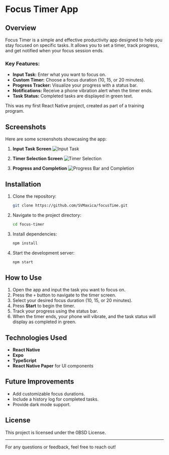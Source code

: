 # Focus Timer App

## Overview

Focus Timer is a simple and effective productivity app designed to help you stay focused on specific tasks. It allows you to set a timer, track progress, and get notified when your focus session ends.

### Key Features:

- **Input Task:** Enter what you want to focus on.
- **Custom Timer:** Choose a focus duration (10, 15, or 20 minutes).
- **Progress Tracker:** Visualize your progress with a status bar.
- **Notifications:** Receive a phone vibration alert when the timer ends.
- **Task Status:** Completed tasks are displayed in green text.

This was my first React Native project, created as part of a training program.

## Screenshots

Here are some screenshots showcasing the app:

1. **Input Task Screen**
   ![Input Task](assets/IMG_7641.PNG)

2. **Timer Selection Screen**
   ![Timer Selection](assets/IMG_7642.PNG)

3. **Progress and Completion**
   ![Progress Bar and Completion](assets/IMG_7643.PNG)

## Installation

1. Clone the repository:
   ```bash
   git clone https://github.com/SVMaxica/focusTime.git
   ```
2. Navigate to the project directory:
   ```bash
   cd focus-timer
   ```
3. Install dependencies:
   ```bash
   npm install
   ```
4. Start the development server:
   ```bash
   npm start
   ```

## How to Use

1. Open the app and input the task you want to focus on.
2. Press the `+` button to navigate to the timer screen.
3. Select your desired focus duration (10, 15, or 20 minutes).
4. Press **Start** to begin the timer.
5. Track your progress using the status bar.
6. When the timer ends, your phone will vibrate, and the task status will display as completed in green.

## Technologies Used

- **React Native**
- **Expo**
- **TypeScript**
- **React Native Paper** for UI components

## Future Improvements

- Add customizable focus durations.
- Include a history log for completed tasks.
- Provide dark mode support.

## License

This project is licensed under the 0BSD License.

---

For any questions or feedback, feel free to reach out!
